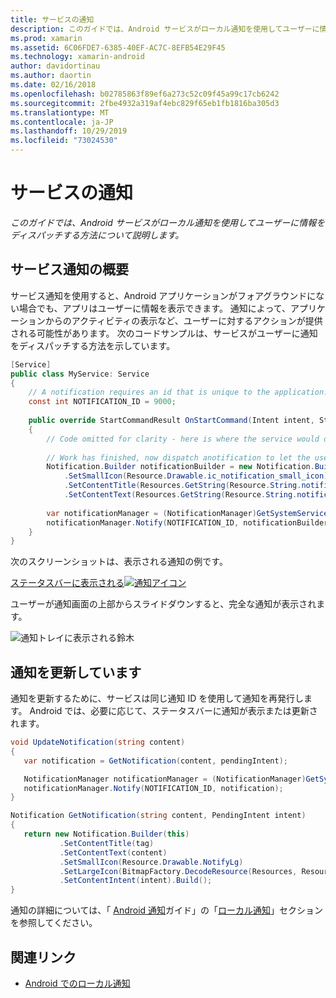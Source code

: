 ```yaml
---
title: サービスの通知
description: このガイドでは、Android サービスがローカル通知を使用してユーザーに情報をディスパッチする方法について説明します。
ms.prod: xamarin
ms.assetid: 6C06FDE7-6385-40EF-AC7C-8EFB54E29F45
ms.technology: xamarin-android
author: davidortinau
ms.author: daortin
ms.date: 02/16/2018
ms.openlocfilehash: b02785863f89ef6a273c52c09f45a99c17cb6242
ms.sourcegitcommit: 2fbe4932a319af4ebc829f65eb1fb1816ba305d3
ms.translationtype: MT
ms.contentlocale: ja-JP
ms.lasthandoff: 10/29/2019
ms.locfileid: "73024530"
---
```

# <a name="service-notifications"></a>サービスの通知

_このガイドでは、Android サービスがローカル通知を使用してユーザーに情報をディスパッチする方法について説明します。_

## <a name="service-notifications-overview"></a>サービス通知の概要

サービス通知を使用すると、Android アプリケーションがフォアグラウンドにない場合でも、アプリはユーザーに情報を表示できます。 通知によって、アプリケーションからのアクティビティの表示など、ユーザーに対するアクションが提供される可能性があります。 次のコードサンプルは、サービスがユーザーに通知をディスパッチする方法を示しています。

```csharp
[Service]
public class MyService: Service 
{
    // A notification requires an id that is unique to the application.
    const int NOTIFICATION_ID = 9000;
    
    public override StartCommandResult OnStartCommand(Intent intent, StartCommandFlags flags, int startId)
    {
        // Code omitted for clarity - here is where the service would do something.
    
        // Work has finished, now dispatch anotification to let the user know.
        Notification.Builder notificationBuilder = new Notification.Builder(this)
            .SetSmallIcon(Resource.Drawable.ic_notification_small_icon)
            .SetContentTitle(Resources.GetString(Resource.String.notification_content_title))
            .SetContentText(Resources.GetString(Resource.String.notification_content_text));
        
        var notificationManager = (NotificationManager)GetSystemService(NotificationService);
        notificationManager.Notify(NOTIFICATION_ID, notificationBuilder.Build());
    }
}
```

次のスクリーンショットは、表示される通知の例です。

[ステータスバーに表示される![通知アイコン](service-notifications-images/01-notification-sml.png)](service-notifications-images/01-notification.png#lightbox)

ユーザーが通知画面の上部からスライドダウンすると、完全な通知が表示されます。

![通知トレイに表示される鈴木](service-notifications-images/02-fullnotification.png)

## <a name="updating-a-notification"></a>通知を更新しています

通知を更新するために、サービスは同じ通知 ID を使用して通知を再発行します。 Android では、必要に応じて、ステータスバーに通知が表示または更新されます。

```csharp 
void UpdateNotification(string content)
{
   var notification = GetNotification(content, pendingIntent);

   NotificationManager notificationManager = (NotificationManager)GetSystemService(Context.NotificationService);
   notificationManager.Notify(NOTIFICATION_ID, notification);
}

Notification GetNotification(string content, PendingIntent intent)
{
   return new Notification.Builder(this)
           .SetContentTitle(tag)
           .SetContentText(content)
           .SetSmallIcon(Resource.Drawable.NotifyLg)
           .SetLargeIcon(BitmapFactory.DecodeResource(Resources, Resource.Drawable.Icon))
           .SetContentIntent(intent).Build();
}
```

通知の詳細については、「 [Android 通知](~/android/app-fundamentals/notifications/index.md)ガイド」の「[ローカル通知](~/android/app-fundamentals/notifications/local-notifications.md)」セクションを参照してください。

## <a name="related-links"></a>関連リンク

- [Android でのローカル通知](~/android/app-fundamentals/notifications/local-notifications.md)
